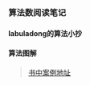 ### 算法数阅读笔记



#### labuladong的算法小抄

#### 算法图解
> [书中案例地址](https://github.com/egonschiele/grokking_algorithms)